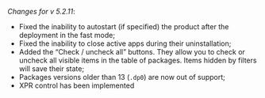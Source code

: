 _Changes for v 5.2.11_:
- Fixed the inability to autostart (if specified) the product after the deployment in the fast mode;
- Fixed the inability to close active apps during their uninstallation;
- Added the “Check / uncheck all” buttons. They allow you to check or uncheck all visible items in the table of packages. Items hidden by filters will save their state;
- Packages versions older than 13 (`.dp0`) are now out of support;
- XPR control has been implemented
